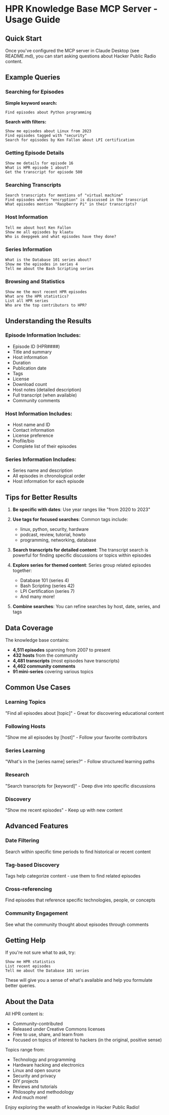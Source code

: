 # HPR Knowledge Base MCP Server - Usage Guide

## Quick Start

Once you've configured the MCP server in Claude Desktop (see README.md), you can start asking questions about Hacker Public Radio content.

## Example Queries

### Searching for Episodes

**Simple keyword search:**
```
Find episodes about Python programming
```

**Search with filters:**
```
Show me episodes about Linux from 2023
Find episodes tagged with "security"
Search for episodes by Ken Fallon about LPI certification
```

### Getting Episode Details

```
Show me details for episode 16
What is HPR episode 1 about?
Get the transcript for episode 500
```

### Searching Transcripts

```
Search transcripts for mentions of "virtual machine"
Find episodes where "encryption" is discussed in the transcript
What episodes mention "Raspberry Pi" in their transcripts?
```

### Host Information

```
Tell me about host Ken Fallon
Show me all episodes by klaatu
Who is deepgeek and what episodes have they done?
```

### Series Information

```
What is the Database 101 series about?
Show me the episodes in series 4
Tell me about the Bash Scripting series
```

### Browsing and Statistics

```
Show me the most recent HPR episodes
What are the HPR statistics?
List all HPR series
Who are the top contributors to HPR?
```

## Understanding the Results

### Episode Information Includes:
- Episode ID (HPR####)
- Title and summary
- Host information
- Duration
- Publication date
- Tags
- License
- Download count
- Host notes (detailed description)
- Full transcript (when available)
- Community comments

### Host Information Includes:
- Host name and ID
- Contact information
- License preference
- Profile/bio
- Complete list of their episodes

### Series Information Includes:
- Series name and description
- All episodes in chronological order
- Host information for each episode

## Tips for Better Results

1. **Be specific with dates**: Use year ranges like "from 2020 to 2023"

2. **Use tags for focused searches**: Common tags include:
   - linux, python, security, hardware
   - podcast, review, tutorial, howto
   - programming, networking, database

3. **Search transcripts for detailed content**: The transcript search is powerful for finding specific discussions or topics within episodes

4. **Explore series for themed content**: Series group related episodes together:
   - Database 101 (series 4)
   - Bash Scripting (series 42)
   - LPI Certification (series 7)
   - And many more!

5. **Combine searches**: You can refine searches by host, date, series, and tags

## Data Coverage

The knowledge base contains:
- **4,511 episodes** spanning from 2007 to present
- **432 hosts** from the community
- **4,481 transcripts** (most episodes have transcripts)
- **4,462 community comments**
- **91 mini-series** covering various topics

## Common Use Cases

### Learning Topics
"Find all episodes about [topic]" - Great for discovering educational content

### Following Hosts
"Show me all episodes by [host]" - Follow your favorite contributors

### Series Learning
"What's in the [series name] series?" - Follow structured learning paths

### Research
"Search transcripts for [keyword]" - Deep dive into specific discussions

### Discovery
"Show me recent episodes" - Keep up with new content

## Advanced Features

### Date Filtering
Search within specific time periods to find historical or recent content

### Tag-based Discovery
Tags help categorize content - use them to find related episodes

### Cross-referencing
Find episodes that reference specific technologies, people, or concepts

### Community Engagement
See what the community thought about episodes through comments

## Getting Help

If you're not sure what to ask, try:
```
Show me HPR statistics
List recent episodes
Tell me about the Database 101 series
```

These will give you a sense of what's available and help you formulate better queries.

## About the Data

All HPR content is:
- Community-contributed
- Released under Creative Commons licenses
- Free to use, share, and learn from
- Focused on topics of interest to hackers (in the original, positive sense)

Topics range from:
- Technology and programming
- Hardware hacking and electronics
- Linux and open source
- Security and privacy
- DIY projects
- Reviews and tutorials
- Philosophy and methodology
- And much more!

Enjoy exploring the wealth of knowledge in Hacker Public Radio!

